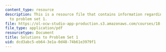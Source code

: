 ```yaml
---
content_type: resource
description: This is a resource file that contains information regarding solutions
  to problem set 1.
file: https://ol-ocw-studio-app-production.s3.amazonaws.com/courses/18-05-introduction-to-probability-and-statistics-spring-2014/dcd3abc5eb643e1a0d4874b61e3979f1_MIT18_05S14_ps1_solutions.pdf
file_type: application/pdf
resourcetype: Document
title: Solutions to Problem Set 1
uid: dcd3abc5-eb64-3e1a-0d48-74b61e3979f1
---
```

